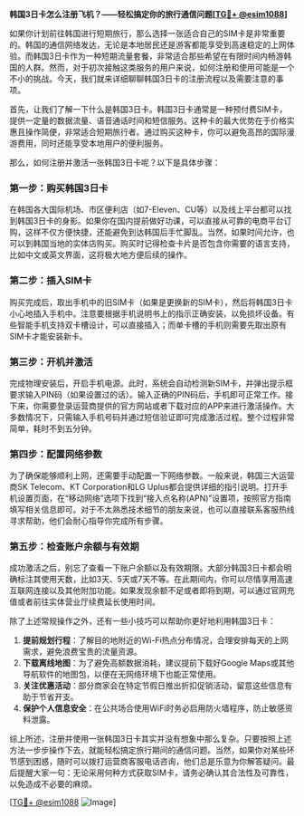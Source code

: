 **韩国3日卡怎么注册飞机？——轻松搞定你的旅行通信问题[[TG💪+ @esim1088](https://t.me/s/esim1088)]**

如果你计划前往韩国进行短期旅行，那么选择一张适合自己的SIM卡是非常重要的。韩国的通信网络发达，无论是本地居民还是游客都能享受到高速稳定的上网体验。而韩国3日卡作为一种短期流量套餐，非常适合那些希望在有限时间内畅游韩国的人群。然而，对于初次接触这类服务的用户来说，如何注册和使用可能是一个不小的挑战。今天，我们就来详细聊聊韩国3日卡的注册流程以及需要注意的事项。

首先，让我们了解一下什么是韩国3日卡。韩国3日卡通常是一种预付费SIM卡，提供一定量的数据流量、语音通话时间和短信服务。这种卡的最大优势在于价格实惠且操作简便，非常适合短期旅行者。通过购买这种卡，你可以避免高昂的国际漫游费用，同时还能享受本地用户的便利服务。

那么，如何注册并激活一张韩国3日卡呢？以下是具体步骤：

### 第一步：购买韩国3日卡

在韩国各大国际机场、市区便利店（如7-Eleven、CU等）以及线上平台都可以找到韩国3日卡的身影。如果你在国内提前做好功课，可以直接从可靠的电商平台订购，这样不仅方便快捷，还能避免到达韩国后手忙脚乱。当然，如果时间允许，也可以到韩国当地的实体店购买。购买时记得检查卡片是否包含你需要的语言支持，比如中文或英文界面，这将极大地方便后续的操作。

### 第二步：插入SIM卡

购买完成后，取出手机中的旧SIM卡（如果是更换新的SIM卡），然后将韩国3日卡小心地插入手机中。注意要根据手机说明书上的指示正确安装，以免损坏设备。有些智能手机支持双卡槽设计，可以直接插入；而单卡槽的手机则需要先取出原有SIM卡才能安装新卡。

### 第三步：开机并激活

完成物理安装后，开启手机电源。此时，系统会自动检测新SIM卡，并弹出提示框要求输入PIN码（如果设置过的话）。输入正确的PIN码后，手机即可正常工作。接下来，你需要登录运营商提供的官方网站或者下载对应的APP来进行激活操作。大多数情况下，只需输入手机号码并通过短信验证即可完成激活过程。整个过程非常简单，耗时不到五分钟。

### 第四步：配置网络参数

为了确保能够顺利上网，还需要手动配置一下网络参数。一般来说，韩国三大运营商SK Telecom、KT Corporation和LG Uplus都会提供详细的指引说明。打开手机设置页面，在“移动网络”选项下找到“接入点名称(APN)”设置项，按照官方指南填写相关信息即可。对于不太熟悉技术细节的朋友来说，也可以直接联系客服热线寻求帮助，他们会耐心指导你完成所有步骤。

### 第五步：检查账户余额与有效期

成功激活之后，别忘了查看一下账户余额以及有效期限。大部分韩国3日卡都会明确标注其使用天数，比如3天、5天或7天不等。在此期间内，你可以尽情享用高速互联网连接以及其他附加功能。如果发现余额不足或者即将到期，可以通过官网充值或者前往实体营业厅续费延长使用时间。

除了上述常规操作之外，还有一些小技巧可以帮助你更好地利用韩国3日卡：

1. **提前规划行程**：了解目的地附近的Wi-Fi热点分布情况，合理安排每天的上网需求，避免浪费宝贵的流量资源。
2. **下载离线地图**：为了避免高额数据消耗，建议提前下载好Google Maps或其他导航软件的地图包，以便在无网络环境下也能正常使用。
3. **关注优惠活动**：部分商家会在特定节假日推出折扣促销活动，留意这些信息有助于节省开支。
4. **保护个人信息安全**：在公共场合使用WiFi时务必启用防火墙程序，防止敏感资料泄露。

综上所述，注册并使用一张韩国3日卡其实并没有想象中那么复杂。只要按照上述方法一步步操作下去，就能轻松搞定旅行期间的通信问题。当然，如果你对某些环节感到困惑，随时可以拨打运营商客服电话咨询，他们总是乐意为你解答疑问。最后提醒大家一句：无论采用何种方式获取SIM卡，请务必确认其合法性及可靠性，以免造成不必要的麻烦。

[[TG💪+ @esim1088](https://t.me/s/esim1088) ![Image](https://i.postimg.cc/4NQfJmqS/Snipaste-2025-05-13-00-14-12.png)]